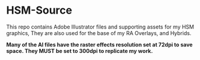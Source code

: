 # HSM-Source

This repo contains Adobe Illustrator files and supporting assets for my HSM graphics, They are also used for the base of my RA Overlays, and Hybrids.

**Many of the AI files have the raster effects resolution set at 72dpi to save space. They MUST be set to 300dpi to replicate my work.**
